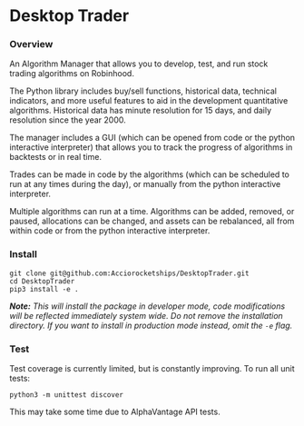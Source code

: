 # Desktop Trader

### Overview

An Algorithm Manager that allows you to develop, test, and run stock trading algorithms on Robinhood. 

The Python library includes buy/sell functions, historical data, technical indicators, and more useful features to aid in the development quantitative algorithms. Historical data has minute resolution for 15 days, and daily resolution since the year 2000.

The manager includes a GUI (which can be opened from code or the python interactive interpreter) that allows you to track the progress of algorithms in backtests or in real time. 

Trades can be made in code by the algorithms (which can be scheduled to run at any times during the day), or manually from the python interactive interpreter. 

Multiple algorithms can run at a time. Algorithms can be added, removed, or paused, allocations can be changed, and assets can be rebalanced, all from within code or from the python interactive interpreter.

### Install

    git clone git@github.com:Acciorocketships/DesktopTrader.git
    cd DesktopTrader
    pip3 install -e .
    
_**Note:** This will install the package in developer mode, code modifications will be reflected immediately system wide. Do not remove the installation directory. If you want to install in production mode instead, omit the `-e` flag._

### Test

Test coverage is currently limited, but is constantly improving. To run all unit tests: 

    python3 -m unittest discover

This may take some time due to AlphaVantage API tests.
